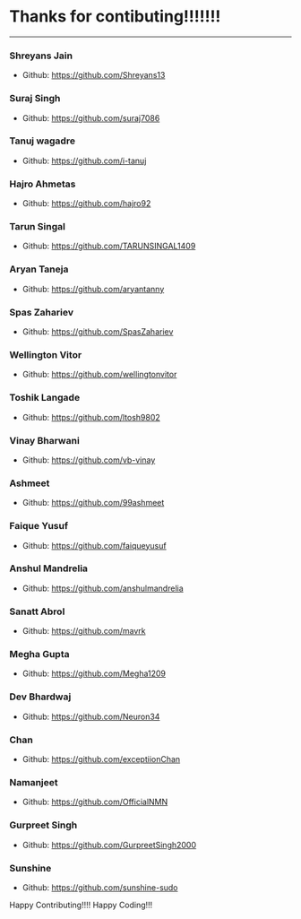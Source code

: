 # Thanks for contibuting!!!!!!!


***

### Shreyans Jain
- Github: https://github.com/Shreyans13

### Suraj Singh
- Github: https://github.com/suraj7086

### Tanuj wagadre
- Github: https://github.com/i-tanuj

### Hajro Ahmetas
- Github: https://github.com/hajro92

### Tarun Singal
- Github: https://github.com/TARUNSINGAL1409

### Aryan Taneja
- Github: https://github.com/aryantanny

### Spas Zahariev
- Github: https://github.com/SpasZahariev

### Wellington Vitor
- Github: https://github.com/wellingtonvitor

### Toshik Langade
- Github: https://github.com/ltosh9802

### Vinay Bharwani
- Github: https://github.com/vb-vinay

### Ashmeet
- Github: https://github.com/99ashmeet

### Faique Yusuf
- Github: https://github.com/faiqueyusuf

### Anshul Mandrelia
- Github: https://github.com/anshulmandrelia

### Sanatt Abrol
- Github: https://github.com/mavrk

### Megha Gupta
- Github: https://github.com/Megha1209

### Dev Bhardwaj
- Github: https://github.com/Neuron34

### Chan
- Github: https://github.com/exceptiionChan

### Namanjeet
- Github: https://github.com/OfficialNMN

### Gurpreet Singh
- Github: https://github.com/GurpreetSingh2000

### Sunshine
- Github: https://github.com/sunshine-sudo

Happy Contributing!!!!
Happy Coding!!!
